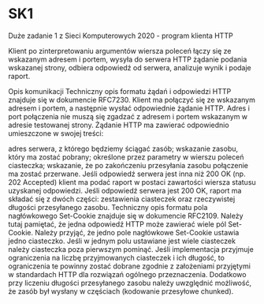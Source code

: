 # SK1
Duże zadanie 1 z Sieci Komputerowych 2020 - program klienta HTTP

Klient po zinterpretowaniu argumentów wiersza poleceń łączy się ze wskazanym adresem i portem, wysyła do serwera HTTP żądanie podania wskazanej strony, odbiera odpowiedź od serwera, analizuje wynik i podaje raport.

Opis komunikacji
Techniczny opis formatu żądań i odpowiedzi HTTP znajduje się w dokumencie RFC7230. Klient ma połączyć się ze wskazanym adresem i portem, a następnie wysłać odpowiednie żądanie HTTP. Adres i port połączenia nie muszą się zgadzać z adresem i portem wskazanym w adresie testowanej strony. Żądanie HTTP ma zawierać odpowiednio umieszczone w swojej treści:

adres serwera, z którego będziemy ściągać zasób;
wskazanie zasobu, który ma zostać pobrany;
określone przez parametry w wierszu poleceń ciasteczka;
wskazanie, że po zakończeniu przesyłania zasobu połączenie ma zostać przerwane.
Jeśli odpowiedź serwera jest inna niż 200 OK (np. 202 Accepted) klient ma podać raport w postaci zawartości wiersza statusu uzyskanej odpowiedzi. Jeśli odpowiedź serwera jest 200 OK, raport ma składać się z dwóch części: zestawienia ciasteczek oraz rzeczywistej długości przesyłanego zasobu. Techniczny opis formatu pola nagłówkowego Set-Cookie znajduje się w dokumencie RFC2109. Należy tutaj pamiętać, że jedna odpowiedź HTTP może zawierać wiele pól Set-Cookie. Należy przyjąć, że jedno pole nagłówkowe Set-Cookie ustawia jedno ciasteczko. Jeśli w jednym polu ustawiane jest wiele ciasteczek należy ciasteczka poza pierwszym pominąć. Jeśli implementacja przyjmuje ograniczenia na liczbę przyjmowanych ciasteczek i ich długość, to ograniczenia te powinny zostać dobrane zgodnie z założeniami przyjętymi w standardach HTTP dla rozwiązań ogólnego przeznaczenia. Dodatkowo przy liczeniu długości przesyłanego zasobu należy uwzględnić możliwość, że zasób był wysłany w częściach (kodowanie przesyłowe chunked).

